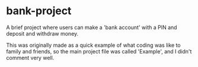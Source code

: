 # bank-project
A brief project where users can make a  'bank account' with a PIN and deposit and withdraw money.

This was originally made as a quick example of what coding was like to family and friends, so the main project file was called 'Example', and I didn't comment very well.
